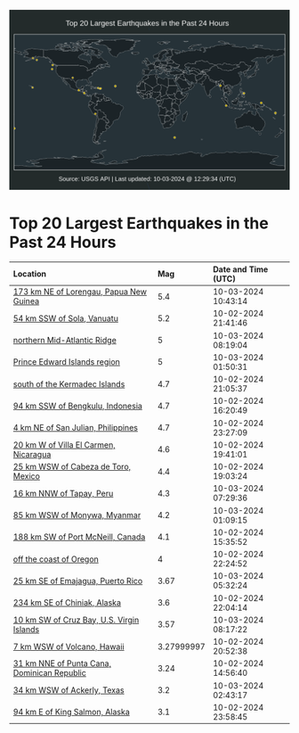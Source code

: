 ![Map](./map.png)

# Top 20 Largest Earthquakes in the Past 24 Hours

| Location | Mag | Date and Time (UTC) |
|:---|:---|:---|
| [173 km NE of Lorengau, Papua New Guinea](https://earthquake.usgs.gov/earthquakes/eventpage/us6000nw94) | 5.4 | 10-03-2024 10:43:14 |
| [54 km SSW of Sola, Vanuatu](https://earthquake.usgs.gov/earthquakes/eventpage/us6000nw6c) | 5.2 | 10-02-2024 21:41:46 |
| [northern Mid-Atlantic Ridge](https://earthquake.usgs.gov/earthquakes/eventpage/us6000nw8l) | 5 | 10-03-2024 08:19:04 |
| [Prince Edward Islands region](https://earthquake.usgs.gov/earthquakes/eventpage/us6000nw77) | 5 | 10-03-2024 01:50:31 |
| [south of the Kermadec Islands](https://earthquake.usgs.gov/earthquakes/eventpage/us6000nw66) | 4.7 | 10-02-2024 21:05:37 |
| [94 km SSW of Bengkulu, Indonesia](https://earthquake.usgs.gov/earthquakes/eventpage/us6000nw47) | 4.7 | 10-02-2024 16:20:49 |
| [4 km NE of San Julian, Philippines](https://earthquake.usgs.gov/earthquakes/eventpage/us6000nw6t) | 4.7 | 10-02-2024 23:27:09 |
| [20 km W of Villa El Carmen, Nicaragua](https://earthquake.usgs.gov/earthquakes/eventpage/us6000nw5b) | 4.6 | 10-02-2024 19:41:01 |
| [25 km WSW of Cabeza de Toro, Mexico](https://earthquake.usgs.gov/earthquakes/eventpage/us6000nw51) | 4.4 | 10-02-2024 19:03:24 |
| [16 km NNW of Tapay, Peru](https://earthquake.usgs.gov/earthquakes/eventpage/us6000nw8d) | 4.3 | 10-03-2024 07:29:36 |
| [85 km WSW of Monywa, Myanmar](https://earthquake.usgs.gov/earthquakes/eventpage/us6000nw74) | 4.2 | 10-03-2024 01:09:15 |
| [188 km SW of Port McNeill, Canada](https://earthquake.usgs.gov/earthquakes/eventpage/us7000nhqw) | 4.1 | 10-02-2024 15:35:52 |
| [off the coast of Oregon](https://earthquake.usgs.gov/earthquakes/eventpage/us6000nw6j) | 4 | 10-02-2024 22:24:52 |
| [25 km SE of Emajagua, Puerto Rico](https://earthquake.usgs.gov/earthquakes/eventpage/pr2024277000) | 3.67 | 10-03-2024 05:32:24 |
| [234 km SE of Chiniak, Alaska](https://earthquake.usgs.gov/earthquakes/eventpage/us6000nw6f) | 3.6 | 10-02-2024 22:04:14 |
| [10 km SW of Cruz Bay, U.S. Virgin Islands](https://earthquake.usgs.gov/earthquakes/eventpage/pr2024277001) | 3.57 | 10-03-2024 08:17:22 |
| [7 km WSW of Volcano, Hawaii](https://earthquake.usgs.gov/earthquakes/eventpage/hv74485927) | 3.27999997 | 10-02-2024 20:52:38 |
| [31 km NNE of Punta Cana, Dominican Republic](https://earthquake.usgs.gov/earthquakes/eventpage/pr71461588) | 3.24 | 10-02-2024 14:56:40 |
| [34 km WSW of Ackerly, Texas](https://earthquake.usgs.gov/earthquakes/eventpage/tx2024tkmw) | 3.2 | 10-03-2024 02:43:17 |
| [94 km E of King Salmon, Alaska](https://earthquake.usgs.gov/earthquakes/eventpage/ak024couda8b) | 3.1 | 10-02-2024 23:58:45 |
